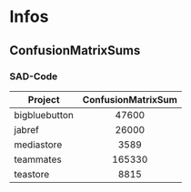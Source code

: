 # Infos

## ConfusionMatrixSums

### SAD-Code
| Project        | ConfusionMatrixSum |
| -------------- |:------------------:|
| bigbluebutton  |  47600 |
| jabref  		 |  26000 |
| mediastore  	 |   3589 |
| teammates  	 | 165330 |
| teastore  	 |   8815 |
